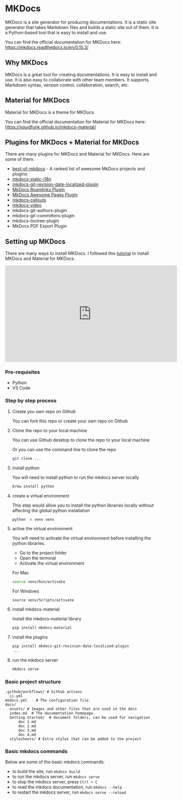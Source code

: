 # MKDocs

MKDocs is a site generator for producing documentations. It is a static site generator that takes Markdown files and builds a static site out of them. It is a Python-based tool that is easy to install and use.

You can find the official documentation for MKDocs here: https://mkdocs.readthedocs.io/en/0.15.3/

## Why MKDocs

MKDocs is a great tool for creating documentations. It is easy to install and use. It is also easy to collaborate with other team members. It supports Markdown syntax, version control, collaboration, search, etc.

## Material for MKDocs

Material for MKDocs is a theme for MKDocs.

You can find the official documentation for Material for MKDocs here: https://squidfunk.github.io/mkdocs-material/

## Plugins for MKDocs + Material for MKDocs

There are many plugins for MKDocs and Material for MKDocs. Here are some of them:

- [best-of-mkdocs](https://github.com/mkdocs/best-of-mkdocs) - A ranked list of awesome MkDocs projects and plugins.
- [mkdocs-static-i18n](https://github.com/ultrabug/mkdocs-static-i18n)
- [mkdocs-git-revision-date-localized-plugin](https://github.com/timvink/mkdocs-git-revision-date-localized-plugin)
- [MkDocs Roamlinks Plugin](https://github.com/Jackiexiao/mkdocs-roamlinks-plugin)
- [MkDocs Awesome Pages Plugin](https://github.com/lukasgeiter/mkdocs-awesome-pages-plugin)
- [mkdocs-callouts](https://pypi.org/project/mkdocs-callouts/)
- [mkdocs-video](https://github.com/soulless-viewer/mkdocs-video)
- mkdocs-git-authors-plugin
- mkdocs-git-committers-plugin
- mkdocs-toctree-plugin
- MkDocs PDF Export Plugin

## Setting up MKDocs

There are many ways to install MKDocs. I followed this [tutorial](https://www.youtube.com/watch?v=Q-YA_dA8C20&list=WL&index=17&ab_channel=JamesWillett) to install MKDocs and Material for MKDocs.

<iframe width="560" height="315" src="https://www.youtube.com/embed/Q-YA_dA8C20" title="YouTube video player" frameborder="0" allow="accelerometer; autoplay; clipboard-write; encrypted-media; gyroscope; picture-in-picture; web-share" allowfullscreen></iframe>

### Pre-requisites

- Python
- VS Code

### Step by step process
1. Create you own repo on Github

    You can fork this repo or create your own repo on Github

2. Clone the repo to your local machine

    You can use Github desktop to clone the repo to your local machine

    Or you can use the command line to clone the repo

    ```bash
    git clone ...
    ```

3. install python

    You will need to install python to run the mkdocs server locally

    ```bash
    brew install python
    ```

4. create a virtual environment

    This step would allow you to install the python libraries locally without affecting the global python installation
   
    ```bash
    python -m venv venv
    ```

5. active the virtual environment

    You will need to activate the virtual environment before installing the python libraries.

    - Go to the project folder
    - Open the terminal
    - Activate the virtual environment

    For Mac
    ```bash
    source venv/bin/activate
    ```

    For Windows
    ```git bash
    source venv/Scripts/activate
    ```

6. install mkdocs-material

    Install the mkdocs-material library

    ```bash
    pip install mkdocs-material
    ```
7. install the plugins

    ```bash
    pip install mkdocs-git-revision-date-localized-plugin
    ...
    ```
8. run the mkdocs server

    ```bash
    mkdocs serve
    ```

### Basic project structure

    .github/workflows/ # Github actions
      ci.yml
    mkdocs.yml    # The configuration file.
    docs/
      assets/ # Images and other files that are used in the docs
      index.md  # The documentation homepage.
      Getting Started/  # document folders, can be used for navigation
          doc 1.md
          doc 2.md
          doc 3.md
          doc 4.md
      stylesheets/ # Extra styles that can be added to the project

### Basic mkdocs commands

Below are some of the basic mkdocs commands:

- to build the site, run `mkdocs build`
- to run the mkdocs server, run `mkdocs serve`
- to stop the mkdocs server, press `Ctrl + C`
- to read the mkdocs documentation, run `mkdocs --help`
- to restart the mkdocs server, run `mkdocs serve --reload`

